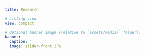 ```yaml
---
title: Research

# Listing view
view: compact

# Optional banner image (relative to `assets/media/` folder).
banner:
  caption: ''
  image: slider-front.JPG
---
```

